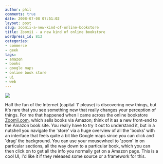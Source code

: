 ```yaml
---
author: phil
comments: true
date: 2008-07-08 07:51:02
layout: post
slug: zoomii-a-new-kind-of-online-bookstore
title: Zoomii - a new kind of online bookstore
wordpress_id: 813
categories:
- commerce
- geek
tags:
- amazon
- books
- google maps
- online book store
- ui
- web
---
```


[![](http://farm2.static.flickr.com/1245/1463864420_7a53c6c9bb.jpg)](http://zoomii.com)


Half the fun of the Internet (capital 'I' please) is discovering new things, but it's rare that you see something new that really changes your perception of things.  For me that happened when I came across the online bookstore [Zoomii.com](http://zoomii.com), which sells books via Amazon; think of it as a new front-end to the Amazon book site.  You really have to try it out to understand it, but in a nutshell you navigate the 'store' via a huge overview of all the 'books' with an interface that feels quite a bit like Google maps since you can click and 'drag' the background.  You can use your mousewheel to 'zoom' in on particular sections, all the way down to a particular book, which you can then click on to get all the info you normally get on a Amazon page.  This is a cool UI, I'd like it if they released some source or a framework for this.
